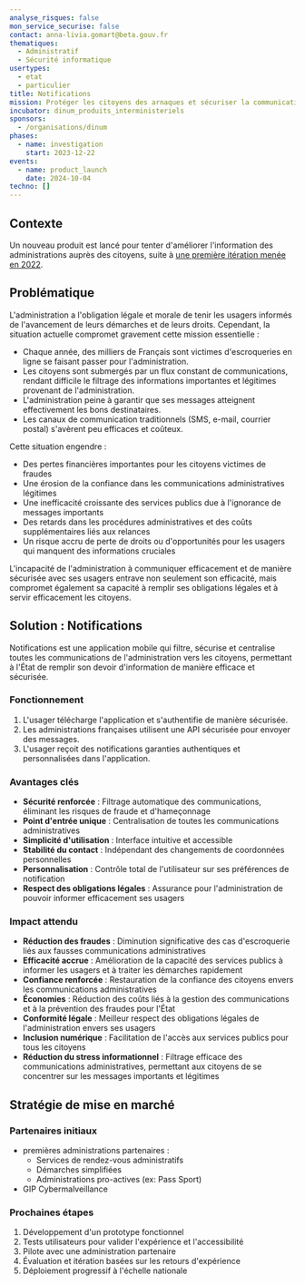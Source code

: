 ```yaml
---
analyse_risques: false
mon_service_securise: false
contact: anna-livia.gomart@beta.gouv.fr
thematiques:
  - Administratif
  - Sécurité informatique
usertypes:
  - etat
  - particulier
title: Notifications
mission: Protéger les citoyens des arnaques et sécuriser la communication administrative
incubator: dinum_produits_interministeriels
sponsors:
  - /organisations/dinum
phases:
  - name: investigation
    start: 2023-12-22
events:
  - name: product_launch
    date: 2024-10-04
techno: []
---
```

## Contexte

Un nouveau produit est lancé pour tenter d'améliorer l'information des administrations auprès des citoyens, suite à [une première itération menée en 2022](notifications-v1).

## Problématique

L'administration a l'obligation légale et morale de tenir les usagers informés de l'avancement de leurs démarches et de leurs droits. Cependant, la situation actuelle compromet gravement cette mission essentielle :

- Chaque année, des milliers de Français sont victimes d'escroqueries en ligne se faisant passer pour l'administration.
- Les citoyens sont submergés par un flux constant de communications, rendant difficile le filtrage des informations importantes et légitimes provenant de l'administration.
- L'administration peine à garantir que ses messages atteignent effectivement les bons destinataires.
- Les canaux de communication traditionnels (SMS, e-mail, courrier postal) s'avèrent peu efficaces et coûteux.

Cette situation engendre :

- Des pertes financières importantes pour les citoyens victimes de fraudes
- Une érosion de la confiance dans les communications administratives légitimes
- Une inefficacité croissante des services publics due à l'ignorance de messages importants
- Des retards dans les procédures administratives et des coûts supplémentaires liés aux relances
- Un risque accru de perte de droits ou d'opportunités pour les usagers qui manquent des informations cruciales

L'incapacité de l'administration à communiquer efficacement et de manière sécurisée avec ses usagers entrave non seulement son efficacité, mais compromet également sa capacité à remplir ses obligations légales et à servir efficacement les citoyens.

## Solution : Notifications

Notifications est une application mobile qui filtre, sécurise et centralise toutes les communications de l'administration vers les citoyens, permettant à l'État de remplir son devoir d'information de manière efficace et sécurisée.

### Fonctionnement

1. L'usager télécharge l'application et s'authentifie de manière sécurisée.
2. Les administrations françaises utilisent une API sécurisée pour envoyer des messages.
3. L'usager reçoit des notifications garanties authentiques et personnalisées dans l'application.

### Avantages clés

- **Sécurité renforcée** : Filtrage automatique des communications, éliminant les risques de fraude et d'hameçonnage
- **Point d'entrée unique** : Centralisation de toutes les communications administratives
- **Simplicité d'utilisation** : Interface intuitive et accessible
- **Stabilité du contact** : Indépendant des changements de coordonnées personnelles
- **Personnalisation** : Contrôle total de l'utilisateur sur ses préférences de notification
- **Respect des obligations légales** : Assurance pour l'administration de pouvoir informer efficacement ses usagers

### Impact attendu

- **Réduction des fraudes** : Diminution significative des cas d'escroquerie liés aux fausses communications administratives
- **Efficacité accrue** : Amélioration de la capacité des services publics à informer les usagers et à traiter les démarches rapidement
- **Confiance renforcée** : Restauration de la confiance des citoyens envers les communications administratives
- **Économies** : Réduction des coûts liés à la gestion des communications et à la prévention des fraudes pour l'État
- **Conformité légale** : Meilleur respect des obligations légales de l'administration envers ses usagers
- **Inclusion numérique** : Facilitation de l'accès aux services publics pour tous les citoyens
- **Réduction du stress informationnel** : Filtrage efficace des communications administratives, permettant aux citoyens de se concentrer sur les messages importants et légitimes

## Stratégie de mise en marché

### Partenaires initiaux
- premières administrations partenaires :
    - Services de rendez-vous administratifs
    - Démarches simplifiées
    - Administrations pro-actives (ex: Pass Sport)
- GIP Cybermalveillance

### Prochaines étapes
1. Développement d'un prototype fonctionnel
2. Tests utilisateurs pour valider l'expérience et l'accessibilité
3. Pilote avec une administration partenaire
4. Évaluation et itération basées sur les retours d'expérience
5. Déploiement progressif à l'échelle nationale